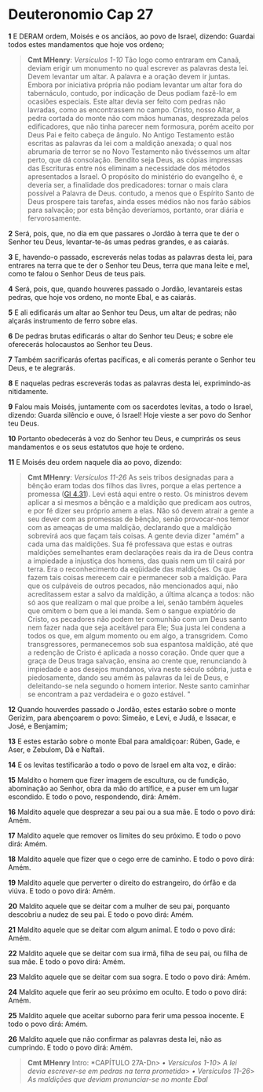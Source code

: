 # Deuteronomio Cap 27

**1** 	E DERAM ordem, Moisés e os anciãos, ao povo de Israel, dizendo: Guardai todos estes mandamentos que hoje vos ordeno;

> **Cmt MHenry**: *Versículos 1-10* Tão logo como entraram em Canaã, deviam erigir um monumento no qual escrever as palavras desta lei. Devem levantar um altar. A palavra e a oração devem ir juntas. Embora por iniciativa própria não podiam levantar um altar fora do tabernáculo, contudo, por indicação de Deus podiam fazê-lo em ocasiões especiais. Este altar devia ser feito com pedras não lavradas, como as encontrassem no campo. Cristo, nosso Altar, a pedra cortada do monte não com mãos humanas, desprezada pelos edificadores, que não tinha parecer nem formosura, porém aceito por Deus Pai e feito cabeça de ângulo. No Antigo Testamento estão escritas as palavras da lei com a maldição anexada; o qual nos abrumaria de terror se no Novo Testamento não tivéssemos um altar perto, que dá consolação. Bendito seja Deus, as cópias impressas das Escrituras entre nós eliminam a necessidade dos métodos apresentados a Israel. O propósito do ministério do evangelho é, e deveria ser, a finalidade dos predicadores: tornar o mais clara possível a Palavra de Deus. contudo, a menos que o Espírito Santo de Deus prospere tais tarefas, ainda esses médios não nos farão sábios para salvação; por esta bênção deveríamos, portanto, orar diária e fervorosamente.

**2** 	Será, pois, que, no dia em que passares o Jordão à terra que te der o Senhor teu Deus, levantar-te-ás umas pedras grandes, e as caiarás.

**3** 	E, havendo-o passado, escreverás nelas todas as palavras desta lei, para entrares na terra que te der o Senhor teu Deus, terra que mana leite e mel, como te falou o Senhor Deus de teus pais.

**4** 	Será, pois, que, quando houveres passado o Jordão, levantareis estas pedras, que hoje vos ordeno, no monte Ebal, e as caiarás.

**5** 	E ali edificarás um altar ao Senhor teu Deus, um altar de pedras; não alçarás instrumento de ferro sobre elas.

**6** 	De pedras brutas edificarás o altar do Senhor teu Deus; e sobre ele oferecerás holocaustos ao Senhor teu Deus.

**7** 	Também sacrificarás ofertas pacíficas, e ali comerás perante o Senhor teu Deus, e te alegrarás.

**8** 	E naquelas pedras escreverás todas as palavras desta lei, exprimindo-as nitidamente.

**9** 	Falou mais Moisés, juntamente com os sacerdotes levitas, a todo o Israel, dizendo: Guarda silêncio e ouve, ó Israel! Hoje vieste a ser povo do Senhor teu Deus.

**10** 	Portanto obedecerás à voz do Senhor teu Deus, e cumprirás os seus mandamentos e os seus estatutos que hoje te ordeno.

**11** 	E Moisés deu ordem naquele dia ao povo, dizendo:

> **Cmt MHenry**: *Versículos 11-26* As seis tribos designadas para a bênção eram todas dos filhos das livres, porque a elas pertence a promessa ([Gl 4.31](../48N-Gl/04.md#31)). Levi está aqui entre o resto. Os ministros devem aplicar a si mesmos a bênção e a maldição que predicam aos outros, e por fé dizer seu próprio amem a elas. Não só devem atrair a gente a seu dever com as promessas de bênção, senão provocar-nos temor com as ameaças de uma maldição, declarando que a maldição sobrevirá aos que façam tais coisas. A gente devia dizer "amém" a cada uma das maldições. Sua fé professava que estas e outras maldições semelhantes eram declarações reais da ira de Deus contra a impiedade a injustiça dos homens, das quais nem um til cairá por terra. Era o reconhecimento da eqüidade das maldições. Os que fazem tais coisas merecem cair e permanecer sob a maldição. Para que os culpáveis de outros pecados, não mencionados aqui, não acreditassem estar a salvo da maldição, a última alcança a todos: não só aos que realizam o mal que proíbe a lei, senão também àqueles que omitem o bem que a lei manda. Sem o sangue expiatório de Cristo, os pecadores não podem ter comunhão com um Deus santo nem fazer nada que seja aceitável para Ele; Sua justa lei condena a todos os que, em algum momento ou em algo, a transgridem. Como transgressores, permanecemos sob sua espantosa maldição, até que a redenção de Cristo é aplicada a nosso coração. Onde quer que a graça de Deus traga salvação, ensina ao crente que, renunciando à impiedade e aos desejos mundanos, viva neste século sóbria, justa e piedosamente, dando seu amém às palavras da lei de Deus, e deleitando-se nela segundo o homem interior. Neste santo caminhar se encontram a paz verdadeira e o gozo estável. "

**12** 	Quando houverdes passado o Jordão, estes estarão sobre o monte Gerizim, para abençoarem o povo: Simeão, e Levi, e Judá, e Issacar, e José, e Benjamim;

**13** 	E estes estarão sobre o monte Ebal para amaldiçoar: Rúben, Gade, e Aser, e Zebulom, Dã e Naftali.

**14** 	E os levitas testificarão a todo o povo de Israel em alta voz, e dirão:

**15** 	Maldito o homem que fizer imagem de escultura, ou de fundição, abominação ao Senhor, obra da mão do artífice, e a puser em um lugar escondido. E todo o povo, respondendo, dirá: Amém.

**16** 	Maldito aquele que desprezar a seu pai ou a sua mãe. E todo o povo dirá: Amém.

**17** 	Maldito aquele que remover os limites do seu próximo. E todo o povo dirá: Amém.

**18** 	Maldito aquele que fizer que o cego erre de caminho. E todo o povo dirá: Amém.

**19** 	Maldito aquele que perverter o direito do estrangeiro, do órfão e da viúva. E todo o povo dirá: Amém.

**20** 	Maldito aquele que se deitar com a mulher de seu pai, porquanto descobriu a nudez de seu pai. E todo o povo dirá: Amém.

**21** 	Maldito aquele que se deitar com algum animal. E todo o povo dirá: Amém.

**22** 	Maldito aquele que se deitar com sua irmã, filha de seu pai, ou filha de sua mãe. E todo o povo dirá: Amém.

**23** 	Maldito aquele que se deitar com sua sogra. E todo o povo dirá: Amém.

**24** 	Maldito aquele que ferir ao seu próximo em oculto. E todo o povo dirá: Amém.

**25** 	Maldito aquele que aceitar suborno para ferir uma pessoa inocente. E todo o povo dirá: Amém.

**26** 	Maldito aquele que não confirmar as palavras desta lei, não as cumprindo. E todo o povo dirá: Amém.


> **Cmt MHenry** Intro: *CAPÍTULO 27A-Dn> *• Versículos 1-10*> *A lei devia escrever-se em pedras na terra prometida*> *• Versículos 11-26*> *As maldições que deviam pronunciar-se no monte Ebal*
